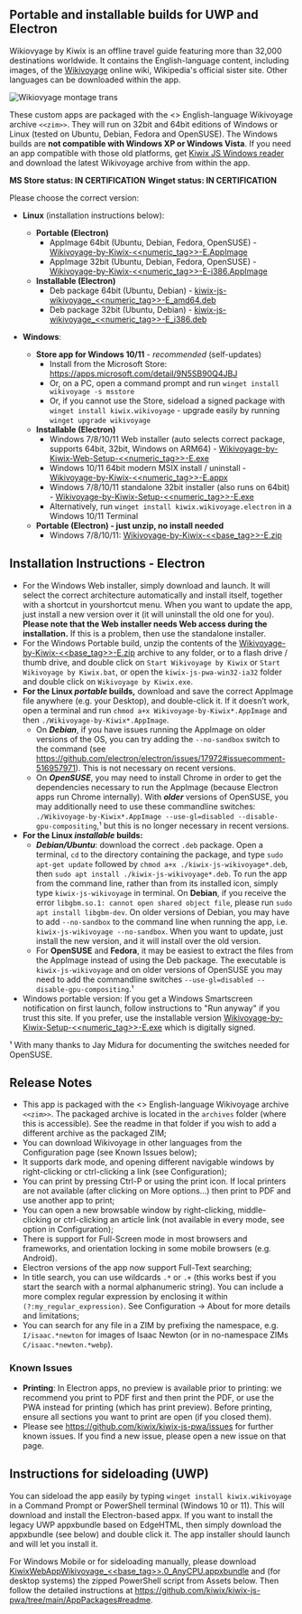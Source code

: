 ## Portable and installable builds for UWP and Electron

Wikiovyage by Kiwix is an offline travel guide featuring more than 32,000 destinations worldwide. It contains the English-language content, including images, of the [Wikivoyage](https://www.wikivoyage.org/) online wiki, Wikipedia's official sister site. Other languages can be downloaded within the app.

![Wikiovyage montage trans](https://user-images.githubusercontent.com/4304337/197711210-b17cdff0-dc40-4d25-ada8-25d2863fd4f0.png)

These custom apps are packaged with the <<date>> English-language Wikivoyage archive `<<zim>>`. They will run on 32bit and 64bit editions of Windows or Linux (tested on Ubuntu, Debian, Fedora and OpenSUSE). The Windows builds are **not compatible with Windows XP or Windows Vista**. If you need an app compatible with those old platforms, get [Kiwix JS Windows reader](https://kiwix.github.io/kiwix-js-pwa/app/nwjs.html) and download the latest Wikivoyage archive from within the app.

**MS Store status: IN CERTIFICATION**
**Winget status: IN CERTIFICATION**

Please choose the correct version:

* **Linux** (installation instructions below):
  - **Portable (Electron)**
    + AppImage 64bit (Ubuntu, Debian, Fedora, OpenSUSE) - [Wikivoyage-by-Kiwix-<<numeric_tag>>-E.AppImage](https://github.com/kiwix/kiwix-js-pwa/releases/download/v<<base_tag>>-Wikivoyage/Wikivoyage-by-Kiwix-<<numeric_tag>>-E.AppImage)
    + AppImage 32bit (Ubuntu, Debian, Fedora, OpenSUSE) - [Wikivoyage-by-Kiwix-<<numeric_tag>>-E-i386.AppImage](https://github.com/kiwix/kiwix-js-pwa/releases/download/v<<base_tag>>-Wikivoyage/Wikivoyage-by-Kiwix-<<numeric_tag>>-E-i386.AppImage)
  - **Installable (Electron)**
    + Deb package 64bit (Ubuntu, Debian) - [kiwix-js-wikivoyage_<<numeric_tag>>-E_amd64.deb](https://github.com/kiwix/kiwix-js-pwa/releases/download/v<<base_tag>>-Wikivoyage/kiwix-js-wikivoyage_<<numeric_tag>>-E_amd64.deb)
    + Deb package 32bit (Ubuntu, Debian) - [kiwix-js-wikivoyage_<<numeric_tag>>-E_i386.deb](https://github.com/kiwix/kiwix-js-pwa/releases/download/v<<base_tag>>-Wikivoyage/kiwix-js-wikivoyage_<<numeric_tag>>-E_i386.deb)

* **Windows**:
  - **Store app for Windows 10/11** - _recommended_ (self-updates)
    + Install from the Microsoft Store: https://apps.microsoft.com/detail/9N5SB90Q4JBJ
    + Or, on a PC, open a command prompt and run `winget install wikivoyage -s msstore`
    + Or, if you cannot use the Store, sideload a signed package with `winget install kiwix.wikivoyage` - upgrade easily by running  `winget upgrade wikivoyage`
  - **Installable (Electron)**
    + Windows 7/8/10/11 Web installer (auto selects correct package, supports 64bit, 32bit, Windows on ARM64) - [Wikivoyage-by-Kiwix-Web-Setup-<<numeric_tag>>-E.exe](https://github.com/kiwix/kiwix-js-pwa/releases/download/v<<base_tag>>-Wikivoyage/Wikivoyage-by-Kiwix-Web-Setup-<<numeric_tag>>-E.exe)
    + Windows 10/11 64bit modern MSIX install / uninstall - [Wikivoyage-by-Kiwix-<<numeric_tag>>-E.appx](https://github.com/kiwix/kiwix-js-pwa/releases/download/v<<base_tag>>-Wikivoyage/Wikivoyage-by-Kiwix-<<numeric_tag>>-E.appx)
    + Windows 7/8/10/11 standalone 32bit installer (also runs on 64bit) - [Wikivoyage-by-Kiwix-Setup-<<numeric_tag>>-E.exe](https://github.com/kiwix/kiwix-js-pwa/releases/download/v<<base_tag>>-Wikivoyage/Wikivoyage-by-Kiwix-Setup-<<numeric_tag>>-E.exe)
    + Alternatively, run `winget install kiwix.wikivoyage.electron` in a Windows 10/11 Terminal
  - **Portable (Electron) - just unzip, no install needed**
    + Windows 7/8/10/11: [Wikivoyage-by-Kiwix-<<base_tag>>-E.zip](https://github.com/kiwix/kiwix-js-pwa/releases/download/v<<base_tag>>-Wikivoyage/Wikivoyage-by-Kiwix-<<base_tag>>-E.zip)

## Installation Instructions - Electron

* For the Windows Web installer, simply download and launch. It will select the correct architecture automatically and install itself, together with a shortcut in yourshortcut menu. When you want to update the app, just install a new version over it (it will uninstall the old one for you). **Please note that the Web installer needs Web access during the installation.** If this is a problem, then use the standalone installer.
* For the Windows Portable build, unzip the contents of the [Wikivoyage-by-Kiwix-<<base_tag>>-E.zip](https://github.com/kiwix/kiwix-js-pwa/releases/download/v<<base_tag>>-Wikivoyage/Wikivoyage-by-Kiwix-<<base_tag>>-E.zip) archive to any folder, or to a flash drive / thumb drive, and double click on `Start Wikivoyage by Kiwix` or `Start Wikivoyage by Kiwix.bat`, or open the `kiwix-js-pwa-win32-ia32` folder and double click on `Wikivoyage by Kiwix.exe`.
* **For the Linux _portable_ builds,** download and save the correct AppImage file anywhere (e.g. your Desktop), and double-click it. If it doesn’t work, open a terminal and run `chmod a+x Wikivoyage-by-Kiwix*.AppImage` and then `./Wikivoyage-by-Kiwix*.AppImage`.
  + On **_Debian_**, if you have issues running the AppImage on older versions of the OS, you can try adding the `--no-sandbox` switch to the command (see https://github.com/electron/electron/issues/17972#issuecomment-516957971). This is not necessary on recent versions.
  + On **_OpenSUSE_**, you may need to install Chrome in order to get the dependencies necessary to run the AppImage (because Electron apps run Chrome internally). With **_older_** versions of OpenSUSE, you may additionally need to use these commandline switches: `./Wikivoyage-by-Kiwix*.AppImage --use-gl=disabled --disable-gpu-compositing`,¹ but this is no longer necessary in recent versions.
* **For the Linux _installable_ builds:**
  + **_Debian/Ubuntu_**: download the correct `.deb` package. Open a terminal, `cd` to the directory containing the package, and type `sudo apt-get update` followed by `chmod a+x ./kiwix-js-wikivoyage*.deb`, then `sudo apt install ./kiwix-js-wikivoyage*.deb`. To run the app from the command line, rather than from its installed icon, simply type `kiwix-js-wikivoyage` in terminal. On **Debian**, if you receive the error `libgbm.so.1: cannot open shared object file`, please run `sudo apt install libgbm-dev`. On older versions of Debian, you may have to add `--no-sandbox` to the command line when running the app, i.e. `kiwix-js-wikivoyage --no-sandbox`. When you want to update, just install the new version, and it will install over the old version.
  + For **OpenSUSE** and **Fedora**, it may be easiest to extract the files from the AppImage instead of using the Deb package. The executable is `kiwix-js-wikivoyage` and on older versions of OpenSUSE you may need to add the commandline switches `--use-gl=disabled --disable-gpu-compositing`.¹
* Windows portable version: If you get a Windows Smartscreen notification on first launch, follow instructions to "Run anyway" if you trust this site. If you prefer, use the installable version [Wikivoyage-by-Kiwix-Setup-<<numeric_tag>>-E.exe](https://github.com/kiwix/kiwix-js-pwa/releases/download/v<<base_tag>>-Wikivoyage/Wikivoyage-by-Kiwix-Setup-<<numeric_tag>>-E.exe) which is digitally signed.

¹ With many thanks to Jay Midura for documenting the switches needed for OpenSUSE.

## Release Notes

* This app is packaged with the <<date>> English-language Wikivoyage archive `<<zim>>`. The packaged archive is located in the `archives` folder (where this is accessible). See the readme in that folder if you wish to add a different archive as the packaged ZIM;
* You can download Wikivoyage in other languages from the Configuration page (see Known Issues below);
* It supports dark mode, and opening different navigable windows by right-clicking or ctrl-clicking a link (see Configuration);
* You can print by pressing Ctrl-P or using the print icon. If local printers are not available (after clicking on More options...) then print to PDF and use another app to print;
* You can open a new browsable window by right-clicking, middle-clicking or ctrl-clicking an article link (not available in every mode, see option in Configuration);
* There is support for Full-Screen mode in most browsers and frameworks, and orientation locking in some mobile browsers (e.g. Android).
* Electron versions of the app now support Full-Text searching;
* In title search, you can use wildcards `.*` or `.+` (this works best if you start the search with a normal alphanumeric string). You can include a more complex regular expression by enclosing it within `(?:my_regular_expression)`. See Configuration -> About for more details and limitations;
* You can search for any file in a ZIM by prefixing the namespace, e.g. `I/isaac.*newton` for images of Isaac Newton (or in no-namespace ZIMs `C/isaac.*newton.*webp`).

### Known Issues

* **Printing**: In Electron apps, no preview is available prior to printing: we recommend you print to PDF first and then print the PDF, or use the PWA instead for printing (which has print preview). Before printing, ensure all sections you want to print are open (if you closed them).
* Please see https://github.com/kiwix/kiwix-js-pwa/issues for further known issues. If you find a new issue, please open a new issue on that page.

## Instructions for sideloading (UWP)

You can sideload the app easily by typing `winget install kiwix.wikivoyage` in a Command Prompt or PowerShell terminal (Windows 10 or 11). This will download and install the Electron-based appx. If you want to install the legacy UWP appxbundle based on EdgeHTML, then simply download the appxbundle (see below) and double click it. The app installer should launch and will let you install it.

For Windows Mobile or for sideloading manually, please download [KiwixWebAppWikivoyage_<<base_tag>>.0_AnyCPU.appxbundle](https://github.com/kiwix/kiwix-js-pwa/releases/download/v<<base_tag>>-Wikivoyage/KiwixWebAppWikivoyage_<<base_tag>>.0_AnyCPU.appxbundle) and (for desktop systems) the zipped PowerShell script from Assets below. Then follow the detailed instructions at https://github.com/kiwix/kiwix-js-pwa/tree/main/AppPackages#readme.
